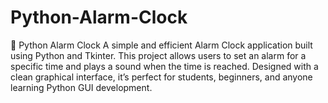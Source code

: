 # Python-Alarm-Clock
🔔 Python Alarm Clock  A simple and efficient Alarm Clock application built using Python and Tkinter. This project allows users to set an alarm for a specific time and plays a sound when the time is reached. Designed with a clean graphical interface, it’s perfect for students, beginners, and anyone learning Python GUI development.
